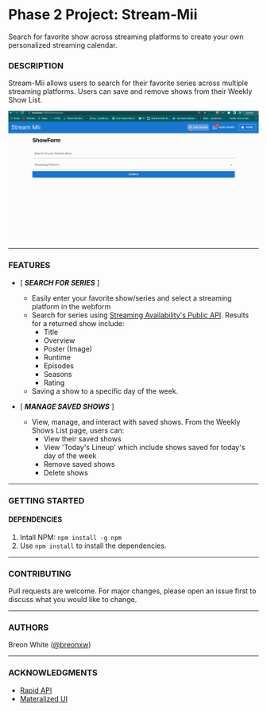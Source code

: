 # Phase 2 Project: Stream-Mii

Search for favorite show across streaming platforms to create your own personalized streaming calendar.

### __DESCRIPTION__

Stream-Mii allows users to search for their favorite series across multiple streaming platforms. Users can save and remove shows from their Weekly Show List.

![Alt text](public/images/stream-mii.gif)

---
### __FEATURES__


* [ *__SEARCH FOR SERIES__* ]
    * Easily enter your favorite show/series and select a streaming platform in the webform
    * Search for series using [Streaming Availability's Public API](https://rapidapi.com/movie-of-the-night-movie-of-the-night-default/api/streaming-availability). Results for a returned show include:
        * Title
        * Overview
        * Poster (Image)
        * Runtime
        * Episodes
        * Seasons
        * Rating
    * Saving a show to a specific day of the week. 

* [ *__MANAGE SAVED SHOWS__* ]
    * View, manage, and interact with saved shows. From the Weekly Shows List page, users can:
        * View their saved shows
        * View 'Today's Lineup' which include shows saved for today's day of the week
        * Remove saved shows
        * Delete shows
---
### __GETTING STARTED__

#### DEPENDENCIES
1. Intall NPM: ```npm install -g npm```
2. Use ```npm install``` to install the dependencies.

---
### __CONTRIBUTING__
Pull requests are welcome. For major changes, please open an issue first to discuss what you would like to change.

---
### __AUTHORS__

Breon White
([@breonxw](https://twitter.com/breonxw))

---
### __ACKNOWLEDGMENTS__

* [Rapid API](https://rapidapi.com/)
* [Materalized UI](https://mui.com/)
